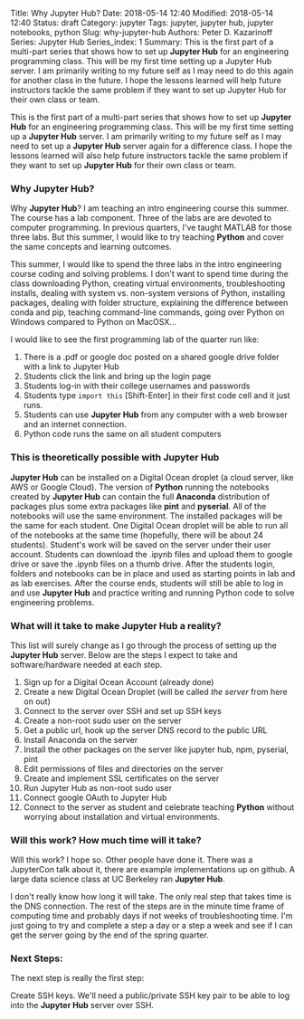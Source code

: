 Title: Why Jupyter Hub?
Date: 2018-05-14 12:40
Modified: 2018-05-14 12:40
Status: draft
Category: jupyter
Tags: jupyter, jupyter hub, jupyter notebooks, python
Slug: why-jupyter-hub 
Authors: Peter D. Kazarinoff
Series: Jupyter Hub
Series_index: 1
Summary: This is the first part of a multi-part series that shows how to set up **Jupyter Hub** for an engineering programming class. This will be my first time setting up a Jupyter Hub server. I am primarily writing to my future self as I may need to do this again for another class in the future. I hope the lessons learned will help future instructors tackle the same problem if they want to set up Jupyter Hub for their own class or team.

This is the first part of a multi-part series that shows how to set up **Jupyter Hub** for an engineering programming class. This will be my first time setting up a **Jupyter Hub** server. I am primarily writing to my future self as I may need to set up a **Jupyter Hub** server again for a difference class. I hope the lessons learned will also help future instructors tackle the same problem if they want to set up **Jupyter Hub** for their own class or team.

### Why Jupyter Hub?

Why **Jupyter Hub**? I am teaching an intro engineering course this summer. The course has a lab component. Three of the labs are are devoted to computer programming. In previous quarters, I've taught MATLAB for those three labs. But this summer, I would like to try teaching **Python** and cover the same concepts and learning outcomes.

This summer, I would like to spend the three labs in the intro engineering course coding and solving problems. I don't want to spend time during the class downloading Python, creating virtual environments, troubleshooting installs, dealing with system vs. non-system versions of Python, installing packages, dealing with folder structure, explaining the difference between conda and pip, teaching command-line commands, going over Python on Windows compared to Python on MacOSX... 

I would like to see the first programming lab of the quarter run like:

1. There is a .pdf or google doc posted on a shared google drive folder with a link to Jupyter Hub
2. Students click the link and bring up the login page
3. Students log-in with their college usernames and passwords
4. Students type ```import this``` [Shift-Enter] in their first code cell and it just runs.
5. Students can use **Jupyter Hub** from any computer with a web browser and an internet connection.
6. Python code runs the same on all student computers


### This is theoretically possible with Jupyter Hub

**Jupyter Hub** can be installed on a Digital Ocean droplet (a cloud server, like AWS or Google Cloud). The version of **Python** running the notebooks created by **Jupyter Hub** can contain the full **Anaconda** distribution of packages plus some extra packages like **pint** and **pyserial**. All of the notebooks will use the same environment. The installed packages will be the same for each student. One Digital Ocean droplet will be able to run all of the notebooks at the same time (hopefully, there will be about 24 students). Student's work will be saved on the server under their user account. Students can download the .ipynb files and upload them to google drive or save the .ipynb files on a thumb drive. After the students login, folders and notebooks can be in place and used as starting points in lab and as lab exercises. After the course ends, students will still be able to log in and use **Jupyter Hub** and practice writing and running Python code to solve engineering problems.

### What will it take to make Jupyter Hub a reality?

This list will surely change as I go through the process of setting up the **Jupyter Hub** server. Below are the steps I expect to take and software/hardware needed at each step.

1. Sign up for a Digital Ocean Account (already done)
2. Create a new Digital Ocean Droplet (will be called _the server_ from here on out)
3. Connect to the server over SSH and set up SSH keys
4. Create a non-root sudo user on the server
5. Get a public url, hook up the server DNS record to the public URL
6. Install Anaconda on the server
7. Install the other packages on the server like jupyter hub, npm, pyserial, pint
8. Edit permissions of files and directories on the server
9. Create and implement SSL certificates on the server
10. Run Jupyter Hub as non-root sudo user
11. Connect google OAuth to Jupyter Hub
12. Connect to the server as student and celebrate teaching **Python** without worrying about installation and virtual environments.

### Will this work? How much time will it take?

Will this work? I hope so. Other people have done it. There was a JupyterCon talk about it, there are example implementations up on github. A large data science class at UC Berkeley ran **Jupyter Hub**. 

I don't really know how long it will take. The only real step that takes time is the DNS connection. The rest of the steps are in the minute time frame of computing time and probably days if not weeks of troubleshooting time. I'm just going to try and complete a step a day or a step a week and see if I can get the server going by the end of the spring quarter.

### Next Steps:

The next step is really the first step:

Create SSH keys. We'll need a public/private SSH key pair to be able to log into the **Jupyter Hub** server over SSH.
